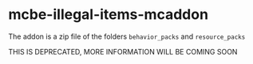 # mcbe-illegal-items-mcaddon
The addon is a zip file of the folders `behavior_packs` and `resource_packs`

THIS IS DEPRECATED, MORE INFORMATION WILL BE COMING SOON
